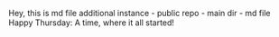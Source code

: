 Hey, this is md file
additional instance - public repo - main dir - md file
Happy Thursday: A time, where it all started!
